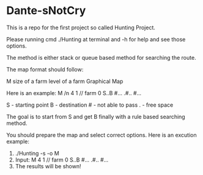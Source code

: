 # Dante-sNotCry

This is a repo for the first project so called Hunting Project.

Please running cmd ./Hunting at terminal and -h for help and see those options.

The method is either stack or queue based method for searching the route.

The map format should follow:

M
size of a farm
level of a farm
Graphical Map

Here is an example:
M /n
4
1
// farm 0
S..B 
#... 
.#.. 
#... 

S - starting point
B - destination
\# - not able to pass
. - free space

The goal is to start from S and get B finally with a rule based searching method.

You should prepare the map and select correct options. Here is an excution example:
1. ./Hunting -s -o M
2. Input:
    M
    4
    1
    // farm 0
    S..B 
    #... 
    .#.. 
    #...
3. The results will be shown!
